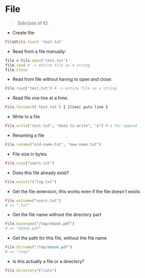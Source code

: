 # File

> Subclass of IO.

- Create file:
```ruby
FileUtils.touch 'test.txt'
```

- Read from a file manually:
```ruby
file = File.open('test.txt')
file.read # -> entire file as a string
file.close
```

- Read from file without having to open and close:
```ruby
File.read('test.txt') # -> entire file as a string
```

- Read file one line at a time:
```ruby
File.foreaech('test.txt') { |line| puts line }
```

- Write to a file
```ruby
File.write("test.txt", "data to write", "a") # a for append
```

- Renaming a file
```ruby
File.rename("old-name.txt", "new-name.txt")
```

- File size in bytes
```ruby
File.size("users.txt")
```

- Does this file already exist?
```ruby
File.exists?("log.txt")
```

- Get the file extension, this works even if the file doesn't exists
```ruby
File.extname("users.txt")
# => ".txt"
```

- Get the file name without the directory part
```ruby
File.basename("/tmp/ebook.pdf")
# => "ebook.pdf"
```

- Get the path for this file, without the file name
```ruby
File.dirname("/tmp/ebook.pdf")
# => "/tmp"
```

- Is this actually a file or a directory?
```ruby
File.directory?("cats")
```
